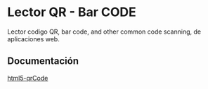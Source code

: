 
# Lector QR - Bar CODE

Lector codigo QR, bar code, and other common code scanning, de aplicaciones web.



## Documentación

[html5-qrCode](https://scanapp.org/html5-qrcode-docs/docs/intro)

